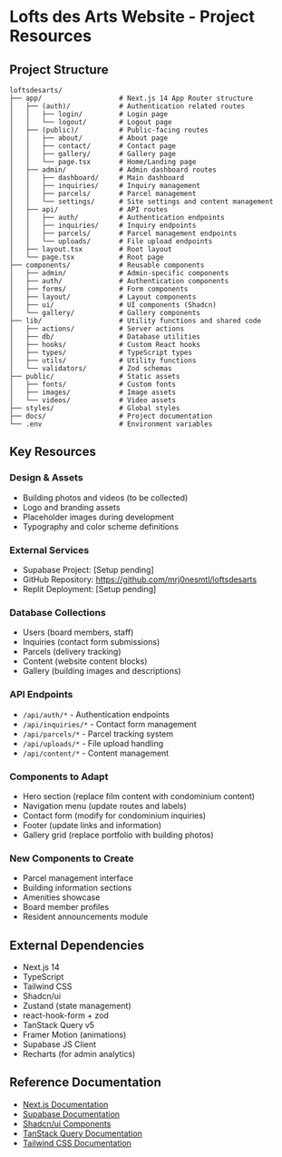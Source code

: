 # Lofts des Arts Website - Project Resources

## Project Structure
```
loftsdesarts/
├── app/                   # Next.js 14 App Router structure
│   ├── (auth)/            # Authentication related routes
│   │   ├── login/         # Login page
│   │   └── logout/        # Logout page
│   ├── (public)/          # Public-facing routes
│   │   ├── about/         # About page
│   │   ├── contact/       # Contact page
│   │   ├── gallery/       # Gallery page
│   │   └── page.tsx       # Home/Landing page
│   ├── admin/             # Admin dashboard routes
│   │   ├── dashboard/     # Main dashboard
│   │   ├── inquiries/     # Inquiry management
│   │   ├── parcels/       # Parcel management
│   │   └── settings/      # Site settings and content management
│   ├── api/               # API routes
│   │   ├── auth/          # Authentication endpoints
│   │   ├── inquiries/     # Inquiry endpoints
│   │   ├── parcels/       # Parcel management endpoints
│   │   └── uploads/       # File upload endpoints
│   ├── layout.tsx         # Root layout
│   └── page.tsx           # Root page
├── components/            # Reusable components
│   ├── admin/             # Admin-specific components
│   ├── auth/              # Authentication components
│   ├── forms/             # Form components
│   ├── layout/            # Layout components
│   ├── ui/                # UI components (Shadcn)
│   └── gallery/           # Gallery components
├── lib/                   # Utility functions and shared code
│   ├── actions/           # Server actions
│   ├── db/                # Database utilities
│   ├── hooks/             # Custom React hooks
│   ├── types/             # TypeScript types
│   ├── utils/             # Utility functions
│   └── validators/        # Zod schemas
├── public/                # Static assets
│   ├── fonts/             # Custom fonts
│   ├── images/            # Image assets
│   └── videos/            # Video assets
├── styles/                # Global styles
├── docs/                  # Project documentation
└── .env                   # Environment variables
```

## Key Resources

### Design & Assets
- Building photos and videos (to be collected)
- Logo and branding assets
- Placeholder images during development
- Typography and color scheme definitions

### External Services
- Supabase Project: [Setup pending]
- GitHub Repository: https://github.com/mrj0nesmtl/loftsdesarts
- Replit Deployment: [Setup pending]

### Database Collections
- Users (board members, staff)
- Inquiries (contact form submissions)
- Parcels (delivery tracking)
- Content (website content blocks)
- Gallery (building images and descriptions)

### API Endpoints
- `/api/auth/*` - Authentication endpoints
- `/api/inquiries/*` - Contact form management
- `/api/parcels/*` - Parcel tracking system 
- `/api/uploads/*` - File upload handling
- `/api/content/*` - Content management

### Components to Adapt
- Hero section (replace film content with condominium content)
- Navigation menu (update routes and labels)
- Contact form (modify for condominium inquiries)
- Footer (update links and information)
- Gallery grid (replace portfolio with building photos)

### New Components to Create
- Parcel management interface
- Building information sections
- Amenities showcase
- Board member profiles
- Resident announcements module

## External Dependencies
- Next.js 14
- TypeScript
- Tailwind CSS
- Shadcn/ui
- Zustand (state management)
- react-hook-form + zod
- TanStack Query v5
- Framer Motion (animations)
- Supabase JS Client
- Recharts (for admin analytics)

## Reference Documentation
- [Next.js Documentation](https://nextjs.org/docs)
- [Supabase Documentation](https://supabase.com/docs)
- [Shadcn/ui Components](https://ui.shadcn.com)
- [TanStack Query Documentation](https://tanstack.com/query)
- [Tailwind CSS Documentation](https://tailwindcss.com/docs) 
